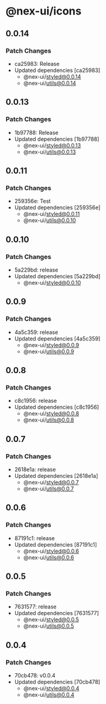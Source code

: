 # @nex-ui/icons

## 0.0.14

### Patch Changes

- ca25983: Release
- Updated dependencies [ca25983]
  - @nex-ui/styled@0.0.14
  - @nex-ui/utils@0.0.14

## 0.0.13

### Patch Changes

- 1b97788: Release
- Updated dependencies [1b97788]
  - @nex-ui/styled@0.0.13
  - @nex-ui/utils@0.0.13

## 0.0.11

### Patch Changes

- 259356e: Test
- Updated dependencies [259356e]
  - @nex-ui/styled@0.0.11
  - @nex-ui/utils@0.0.10

## 0.0.10

### Patch Changes

- 5a229bd: release
- Updated dependencies [5a229bd]
  - @nex-ui/styled@0.0.10

## 0.0.9

### Patch Changes

- 4a5c359: release
- Updated dependencies [4a5c359]
  - @nex-ui/styled@0.0.9
  - @nex-ui/utils@0.0.9

## 0.0.8

### Patch Changes

- c8c1956: release
- Updated dependencies [c8c1956]
  - @nex-ui/styled@0.0.8
  - @nex-ui/utils@0.0.8

## 0.0.7

### Patch Changes

- 2618e1a: release
- Updated dependencies [2618e1a]
  - @nex-ui/styled@0.0.7
  - @nex-ui/utils@0.0.7

## 0.0.6

### Patch Changes

- 87191c1: release
- Updated dependencies [87191c1]
  - @nex-ui/styled@0.0.6
  - @nex-ui/utils@0.0.6

## 0.0.5

### Patch Changes

- 7631577: release
- Updated dependencies [7631577]
  - @nex-ui/styled@0.0.5
  - @nex-ui/utils@0.0.5

## 0.0.4

### Patch Changes

- 70cb478: v0.0.4
- Updated dependencies [70cb478]
  - @nex-ui/styled@0.0.4
  - @nex-ui/utils@0.0.4
